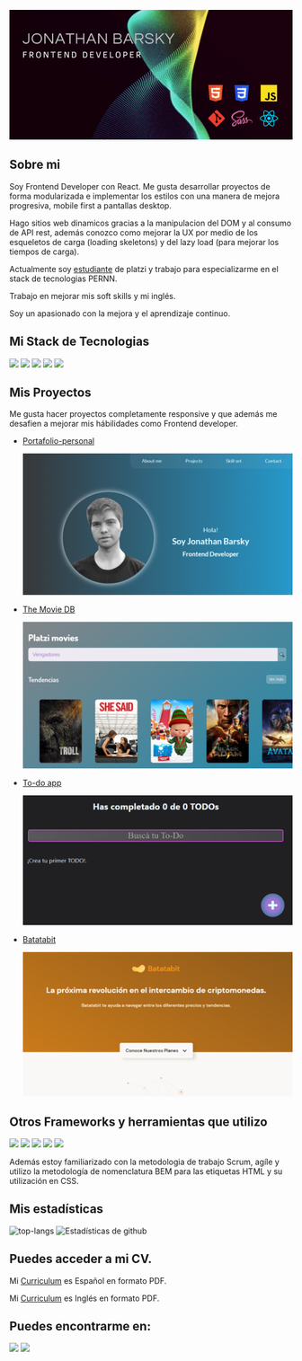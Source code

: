 ![Banner con mi nombre, Barsky Jonathan y las tecnologías que conozco](https://github.com/jonathanbarsky/JonathanBarsky/blob/main/header.png)

## Sobre mi
Soy Frontend Developer con React. Me gusta desarrollar proyectos de forma modularizada e implementar los estilos con una manera de mejora progresiva, mobile first a pantallas desktop.

Hago sitios web dinamicos gracias a la manipulacion del DOM y al consumo de API rest, además conozco como mejorar la UX por medio de los esqueletos de carga (loading skeletons) y del lazy load (para mejorar los tiempos de carga).

Actualmente soy [estudiante](https://platzi.com/p/jonathanjavierbarsky/) de platzi y trabajo para especializarme en el stack de tecnologias PERNN.

Trabajo en mejorar mis soft skills y mi inglés.

Soy un apasionado con la mejora y el aprendizaje continuo.

## Mi Stack de Tecnologias
![](https://camo.githubusercontent.com/d2da7e7ec8424780720101d4853c64dffb81dc69dfdd25a0ce88cdb3848bbc6f/68747470733a2f2f696d672e736869656c64732e696f2f7374617469632f76313f7374796c653d666f722d7468652d6261646765266d6573736167653d48544d4c3526636f6c6f723d453334463236266c6f676f3d48544d4c35266c6f676f436f6c6f723d464646464646266c6162656c3d) ![](https://camo.githubusercontent.com/9fe0ddca8c80fd49703246ca3b9a894ddfdc9c1c80f6ab5de92bbe91471dbab8/68747470733a2f2f696d672e736869656c64732e696f2f7374617469632f76313f7374796c653d666f722d7468652d6261646765266d6573736167653d4353533326636f6c6f723d313537324236266c6f676f3d43535333266c6f676f436f6c6f723d464646464646266c6162656c3d) ![](https://camo.githubusercontent.com/67a01fa7cf337616274f39c070a11638f2e65720e414ef55b8dd3f9c2a803b2a/68747470733a2f2f696d672e736869656c64732e696f2f7374617469632f76313f7374796c653d666f722d7468652d6261646765266d6573736167653d526561637426636f6c6f723d323232323232266c6f676f3d5265616374266c6f676f436f6c6f723d363144414642266c6162656c3d) ![](https://camo.githubusercontent.com/3aaee8bf7885dcf0cea8a5647c4514b7d800b1a730d38bce7dadf6bff883378d/68747470733a2f2f696d672e736869656c64732e696f2f7374617469632f76313f7374796c653d666f722d7468652d6261646765266d6573736167653d4a61766153637269707426636f6c6f723d323232323232266c6f676f3d4a617661536372697074266c6f676f436f6c6f723d463744463145266c6162656c3d) ![](https://camo.githubusercontent.com/7436ecde5696a856dd865d3fc81fa2612054f468e12fdb5d591e7a19a46fc9f7/68747470733a2f2f696d672e736869656c64732e696f2f7374617469632f76313f7374796c653d666f722d7468652d6261646765266d6573736167653d5361737326636f6c6f723d434336363939266c6f676f3d53617373266c6f676f436f6c6f723d464646464646266c6162656c3d)

## Mis Proyectos
Me gusta hacer proyectos completamente responsive y que además me desafien a mejorar mis hábilidades como Frontend developer.

- [Portafolio-personal](https://github.com/jonathanbarsky/portafolio-personal) 

    [![portafolio personal](https://github.com/jonathanbarsky/JonathanBarsky/blob/main/portafolio.png)](https://jonathanbarsky.github.io/portafolio-personal/)
    
- [The Movie DB](https://github.com/jonathanbarsky/the-movieDB-api) 

    [![thmdb](https://github.com/jonathanbarsky/JonathanBarsky/blob/main/The%20MovieDB.png) ](https://jonathanbarsky.github.io/the-movieDB-api/)

- [To-do app](https://github.com/jonathanbarsky/Todo-App)

    [![todo app](https://github.com/jonathanbarsky/portafolio-personal/blob/main/src/images/Todo_app.png)](https://jonathanbarsky.github.io/Todo-App/)
    
- [Batatabit](https://github.com/jonathanbarsky/Batatabit_proyecto)
 
   [![batatabit](https://github.com/jonathanbarsky/JonathanBarsky/blob/main/Batatabit.png)](https://jonathanbarsky.github.io/Batatabit_proyecto/)
   
   
## Otros Frameworks y herramientas que utilizo 
 ![](https://camo.githubusercontent.com/839ef4d02b5457b425e2fa7378309ef096e01b604b093d57ce55245562e59eb8/68747470733a2f2f696d672e736869656c64732e696f2f7374617469632f76313f7374796c653d666f722d7468652d6261646765266d6573736167653d5765627061636b26636f6c6f723d323232323232266c6f676f3d5765627061636b266c6f676f436f6c6f723d384444364639266c6162656c3d) ![](https://camo.githubusercontent.com/fd60ad1cae960eb3117e20dc1305b39f820004bf601b0e00ea032eccb9897dfd/68747470733a2f2f696d672e736869656c64732e696f2f7374617469632f76313f7374796c653d666f722d7468652d6261646765266d6573736167653d6e706d26636f6c6f723d434233383337266c6f676f3d6e706d266c6f676f436f6c6f723d464646464646266c6162656c3d) ![](https://camo.githubusercontent.com/333efdf3d52583cf7c536e5364439a833bb89c25afffbb42550c2bf0ce260827/68747470733a2f2f696d672e736869656c64732e696f2f7374617469632f76313f7374796c653d666f722d7468652d6261646765266d6573736167653d56697375616c2b53747564696f2b436f646526636f6c6f723d303037414343266c6f676f3d56697375616c2b53747564696f2b436f6465266c6f676f436f6c6f723d464646464646266c6162656c3d) ![](https://camo.githubusercontent.com/e817caabb0fdceee7c541f02e7da50553b694514e9a5d71cdf66a2adfbaa3148/68747470733a2f2f696d672e736869656c64732e696f2f7374617469632f76313f7374796c653d666f722d7468652d6261646765266d6573736167653d4e6f74696f6e26636f6c6f723d303030303030266c6f676f3d4e6f74696f6e266c6f676f436f6c6f723d464646464646266c6162656c3d) ![](https://camo.githubusercontent.com/42acc7ee3a18313a065e672e0835729edf3361dedb045d6c3cf8821fe30a1c2d/68747470733a2f2f696d672e736869656c64732e696f2f7374617469632f76313f7374796c653d666f722d7468652d6261646765266d6573736167653d47697426636f6c6f723d463035303332266c6f676f3d476974266c6f676f436f6c6f723d464646464646266c6162656c3d)
 
 
Además estoy familiarizado con la metodologia de trabajo Scrum, agíle y utilizo la metodología de nomenclatura BEM para las etiquetas HTML y su utilización en CSS.

## Mis estadísticas


![top-langs]( https://github-readme-stats.vercel.app/api/top-langs?username=jonathanbarsky&show_icons=true&theme=radical)  ![Estadísticas de github]( https://github-readme-stats.vercel.app/api?username=jonathanbarsky&show_icons=true&theme=radical)  

## Puedes acceder a mi CV.

Mi [Curriculum](https://github.com/jonathanbarsky/JonathanBarsky/raw/main/CV%20Barsky%20Jonathan.pdf) es Español en formato PDF.

Mi [Curriculum](https://github.com/jonathanbarsky/JonathanBarsky/blob/main/CV%20English%20Barsky%20Jonathan.pdf) es Inglés en formato PDF.

## Puedes encontrarme en:

 [![](https://camo.githubusercontent.com/12d696c039b7e718da27138d78a1a5e2dadcb331ad441652c1ce2df0d8f2ef41/68747470733a2f2f696d672e736869656c64732e696f2f7374617469632f76313f7374796c653d666f722d7468652d6261646765266d6573736167653d4c696e6b6564496e26636f6c6f723d304136364332266c6f676f3d4c696e6b6564496e266c6f676f436f6c6f723d464646464646266c6162656c3d)](https://www.linkedin.com/in/jonathan-barsky/)
 [![](https://camo.githubusercontent.com/b070a7f6855dbf52729ec83a928c93e728f5245e24123a6547912acea3753899/68747470733a2f2f696d672e736869656c64732e696f2f7374617469632f76313f7374796c653d666f722d7468652d6261646765266d6573736167653d476d61696c26636f6c6f723d454134333335266c6f676f3d476d61696c266c6f676f436f6c6f723d464646464646266c6162656c3d)](mailto:barskyjonathan96@gmail.com?Subject=Hola%20Jonathan!,%20vi%20tu%20perfil%20en%20GitHub%20y%20me%20gustaria%20hablarte%20sobre...)
